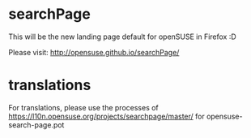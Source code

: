 # searchPage
This will be the new landing page default for openSUSE in Firefox :D

Please visit: 
http://opensuse.github.io/searchPage/

# translations
For translations, please use the processes of https://l10n.opensuse.org/projects/searchpage/master/
for opensuse-search-page.pot
